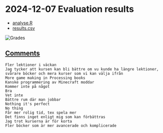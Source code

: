 # 2024-12-07 Evaluation results

- [analyse.R](analyse.R)
- [results.csv](results.csv)

![Grades](grades.png)

## [Comments](results.csv)

```text
Fler lektioner i väckan
Jag tycker att kursen kan bli bättre om vu kunde ha längre lektioner, svårare böcker och mera kurser som vi kan välja ifrån
More game making in Processing books
Kanske programmering av Minecraft moddar
Kommer inte på något
Bra
Vet inte
Bättre rum där man jobbar
Nothing it's perfect
No thing
Får mer rolig tid, tex spela mer
Det finns inget enligt mig som kan förbättras
Jag trot kurserna är för korta
Fler böcker som är mer avancerade och komplicerade
```


